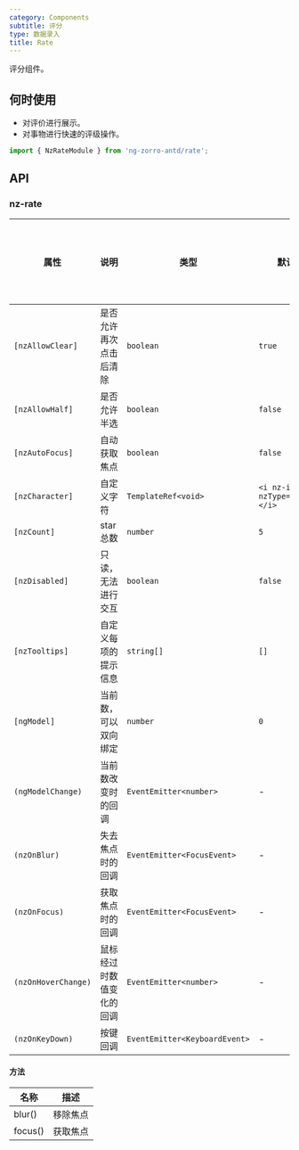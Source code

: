 ```yaml
---
category: Components
subtitle: 评分
type: 数据录入
title: Rate
---
```


评分组件。

## 何时使用

- 对评价进行展示。
- 对事物进行快速的评级操作。

```ts
import { NzRateModule } from 'ng-zorro-antd/rate';
```

## API

### nz-rate

| 属性 | 说明 | 类型 | 默认值 | 支持全局配置 |
| --- | --- | --- | --- | --- |
| `[nzAllowClear]` | 是否允许再次点击后清除 | `boolean` | `true` | ✅ |
| `[nzAllowHalf]` | 是否允许半选 | `boolean` | `false` | ✅ |
| `[nzAutoFocus]` | 自动获取焦点 | `boolean` | `false` |
| `[nzCharacter]` | 自定义字符 | `TemplateRef<void>` | `<i nz-icon nzType="star"></i>` |
| `[nzCount]` | star 总数 | `number` | `5` |
| `[nzDisabled]` | 只读，无法进行交互 | `boolean` | `false` |
| `[nzTooltips]` | 自定义每项的提示信息 | `string[]` | `[]` |
| `[ngModel]` | 当前数，可以双向绑定 | `number` | `0` |
| `(ngModelChange)` | 当前数改变时的回调 | `EventEmitter<number>` | - |
| `(nzOnBlur)` | 失去焦点时的回调 | `EventEmitter<FocusEvent>` | - |
| `(nzOnFocus)` | 获取焦点时的回调 | `EventEmitter<FocusEvent>` | - |
| `(nzOnHoverChange)` | 鼠标经过时数值变化的回调 | `EventEmitter<number>` | - |
| `(nzOnKeyDown)` | 按键回调 | `EventEmitter<KeyboardEvent>` | - |

#### 方法

| 名称 | 描述 |
| --- | --- |
| blur() | 移除焦点 |
| focus() | 获取焦点 |
